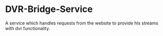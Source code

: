 # DVR-Bridge-Service
A service which handles requests from the website to provide hls streams with dvr functionality.
